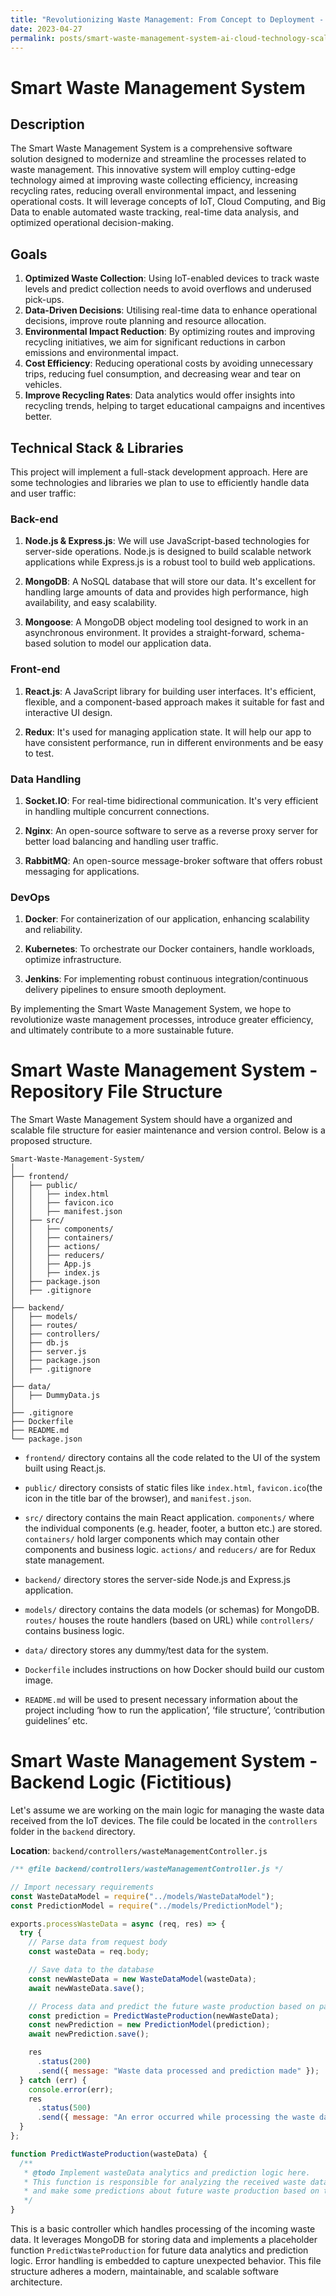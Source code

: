 ```yaml
---
title: "Revolutionizing Waste Management: From Concept to Deployment - A Strategic Plan For Developing and Scaling an AI-Integrated Smart Waste Management System Harnessing Cloud Technologies"
date: 2023-04-27
permalink: posts/smart-waste-management-system-ai-cloud-technology-scalable-solutions
---
```


# Smart Waste Management System

## Description

The Smart Waste Management System is a comprehensive software solution designed to modernize and streamline the processes related to waste management. This innovative system will employ cutting-edge technology aimed at improving waste collecting efficiency, increasing recycling rates, reducing overall environmental impact, and lessening operational costs. It will leverage concepts of IoT, Cloud Computing, and Big Data to enable automated waste tracking, real-time data analysis, and optimized operational decision-making.

## Goals

1. **Optimized Waste Collection**: Using IoT-enabled devices to track waste levels and predict collection needs to avoid overflows and underused pick-ups.
2. **Data-Driven Decisions**: Utilising real-time data to enhance operational decisions, improve route planning and resource allocation.
3. **Environmental Impact Reduction**: By optimizing routes and improving recycling initiatives, we aim for significant reductions in carbon emissions and environmental impact.
4. **Cost Efficiency**: Reducing operational costs by avoiding unnecessary trips, reducing fuel consumption, and decreasing wear and tear on vehicles.
5. **Improve Recycling Rates**: Data analytics would offer insights into recycling trends, helping to target educational campaigns and incentives better.

## Technical Stack & Libraries

This project will implement a full-stack development approach. Here are some technologies and libraries we plan to use to efficiently handle data and user traffic:

### Back-end

1. **Node.js & Express.js**: We will use JavaScript-based technologies for server-side operations. Node.js is designed to build scalable network applications while Express.js is a robust tool to build web applications.

2. **MongoDB**: A NoSQL database that will store our data. It's excellent for handling large amounts of data and provides high performance, high availability, and easy scalability.

3. **Mongoose**: A MongoDB object modeling tool designed to work in an asynchronous environment. It provides a straight-forward, schema-based solution to model our application data.

### Front-end

1. **React.js**: A JavaScript library for building user interfaces. It's efficient, flexible, and a component-based approach makes it suitable for fast and interactive UI design.

2. **Redux**: It's used for managing application state. It will help our app to have consistent performance, run in different environments and be easy to test.

### Data Handling

1. **Socket.IO**: For real-time bidirectional communication. It's very efficient in handling multiple concurrent connections.

2. **Nginx**: An open-source software to serve as a reverse proxy server for better load balancing and handling user traffic.

3. **RabbitMQ**: An open-source message-broker software that offers robust messaging for applications.

### DevOps

1. **Docker**: For containerization of our application, enhancing scalability and reliability.

2. **Kubernetes**: To orchestrate our Docker containers, handle workloads, optimize infrastructure.

3. **Jenkins**: For implementing robust continuous integration/continuous delivery pipelines to ensure smooth deployment.

By implementing the Smart Waste Management System, we hope to revolutionize waste management processes, introduce greater efficiency, and ultimately contribute to a more sustainable future.

# Smart Waste Management System - Repository File Structure

The Smart Waste Management System should have a organized and scalable file structure for easier maintenance and version control. Below is a proposed structure.

```
Smart-Waste-Management-System/
│
├── frontend/
│   ├── public/
│   │   ├── index.html
│   │   ├── favicon.ico
│   │   ├── manifest.json
│   ├── src/
│   │   ├── components/
│   │   ├── containers/
│   │   ├── actions/
│   │   ├── reducers/
│   │   ├── App.js
│   │   ├── index.js
│   ├── package.json
│   ├── .gitignore
│
├── backend/
│   ├── models/
│   ├── routes/
│   ├── controllers/
│   ├── db.js
│   ├── server.js
│   ├── package.json
│   ├── .gitignore
│
├── data/
│   ├── DummyData.js
│
├── .gitignore
├── Dockerfile
├── README.md
└── package.json
```

- `frontend/` directory contains all the code related to the UI of the system built using React.js.

- `public/` directory consists of static files like `index.html`, `favicon.ico`(the icon in the title bar of the browser), and `manifest.json`.

- `src/` directory contains the main React application. `components/` where the individual components (e.g. header, footer, a button etc.) are stored. `containers/` hold larger components which may contain other components and business logic. `actions/` and `reducers/` are for Redux state management.

- `backend/` directory stores the server-side Node.js and Express.js application.

- `models/` directory contains the data models (or schemas) for MongoDB. `routes/` houses the route handlers (based on URL) while `controllers/` contains business logic.

- `data/` directory stores any dummy/test data for the system.

- `Dockerfile` includes instructions on how Docker should build our custom image.

- `README.md` will be used to present necessary information about the project including ‘how to run the application’, ‘file structure’, ‘contribution guidelines’ etc.

# Smart Waste Management System - Backend Logic (Fictitious)

Let's assume we are working on the main logic for managing the waste data received from the IoT devices. The file could be located in the `controllers` folder in the `backend` directory.

**Location**: `backend/controllers/wasteManagementController.js`

```javascript
/** @file backend/controllers/wasteManagementController.js */

// Import necessary requirements
const WasteDataModel = require("../models/WasteDataModel");
const PredictionModel = require("../models/PredictionModel");

exports.processWasteData = async (req, res) => {
  try {
    // Parse data from request body
    const wasteData = req.body;

    // Save data to the database
    const newWasteData = new WasteDataModel(wasteData);
    await newWasteData.save();

    // Process data and predict the future waste production based on past data
    const prediction = PredictWasteProduction(newWasteData);
    const newPrediction = new PredictionModel(prediction);
    await newPrediction.save();

    res
      .status(200)
      .send({ message: "Waste data processed and prediction made" });
  } catch (err) {
    console.error(err);
    res
      .status(500)
      .send({ message: "An error occurred while processing the waste data" });
  }
};

function PredictWasteProduction(wasteData) {
  /**
   * @todo Implement wasteData analytics and prediction logic here.
   * This function is responsible for analyzing the received waste data
   * and make some predictions about future waste production based on the past data.
   */
}
```

This is a basic controller which handles processing of the incoming waste data. It leverages MongoDB for storing data and implements a placeholder function `PredictWasteProduction` for future data analytics and prediction logic. Error handling is embedded to capture unexpected behavior. This file structure adheres a modern, maintainable, and scalable software architecture.
